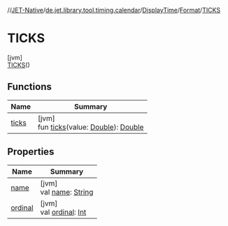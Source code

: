 //[JET-Native](../../../../../index.md)/[de.jet.library.tool.timing.calendar](../../../index.md)/[DisplayTime](../../index.md)/[Format](../index.md)/[TICKS](index.md)

# TICKS

[jvm]\
[TICKS](index.md)()

## Functions

| Name | Summary |
|---|---|
| [ticks](../ticks.md) | [jvm]<br>fun [ticks](../ticks.md)(value: [Double](https://kotlinlang.org/api/latest/jvm/stdlib/kotlin/-double/index.html)): [Double](https://kotlinlang.org/api/latest/jvm/stdlib/kotlin/-double/index.html) |

## Properties

| Name | Summary |
|---|---|
| [name](index.md#-372974862%2FProperties%2F-1617893574) | [jvm]<br>val [name](index.md#-372974862%2FProperties%2F-1617893574): [String](https://kotlinlang.org/api/latest/jvm/stdlib/kotlin/-string/index.html) |
| [ordinal](index.md#-739389684%2FProperties%2F-1617893574) | [jvm]<br>val [ordinal](index.md#-739389684%2FProperties%2F-1617893574): [Int](https://kotlinlang.org/api/latest/jvm/stdlib/kotlin/-int/index.html) |
